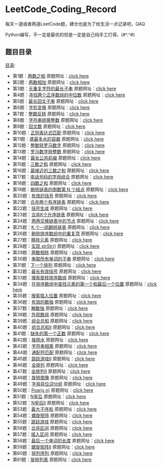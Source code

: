 # LeetCode_Coding_Record
每天一道或者两道LeetCode题，建仓也是为了给生活一点记录吧，QAQ

Python编写，不一定是最优的但是一定是自己纯手工打得，(#^.^#)

## 题目目录
[目录](https://leetcode-cn.com/problemset/all/):
 - 第1题：[两数之和](https://github.com/zs670980918/LeetCode_Coding_Record/blob/main/markdown/LeetCode%E7%AC%AC%E4%B8%80%E9%A2%98.md)  原题网址：[click here](https://leetcode-cn.com/problems/two-sum/)
 - 第2题：[两数相加](https://github.com/zs670980918/LeetCode_Coding_Record/blob/main/markdown/LeetCode%E7%AC%AC%E4%BA%8C%E9%A2%98.md)  原题网址：[click here](https://leetcode-cn.com/problems/add-two-numbers/)
 - 第3题：[无重复字符的最长子串](https://github.com/zs670980918/LeetCode_Coding_Record/blob/main/markdown/LeetCode%E7%AC%AC%E4%B8%89%E9%A2%98.md)  原题网址：[click here](https://leetcode-cn.com/problems/longest-substring-without-repeating-characters)
 - 第4题：[寻找两个正序数组的中位数](https://github.com/zs670980918/LeetCode_Coding_Record/blob/main/markdown/LeetCode%E7%AC%AC%E5%9B%9B%E9%A2%98.md)  原题网址：[click here](https://leetcode-cn.com/problems/median-of-two-sorted-arrays)
 - 第5题：[最长回文子串](https://github.com/zs670980918/LeetCode_Coding_Record/blob/main/markdown/LeetCode%E7%AC%AC%E4%BA%94%E9%A2%98.md)  原题网址：[click here](https://leetcode-cn.com/problems/longest-palindromic-substring)
 - 第6题：[字形变换](https://github.com/zs670980918/LeetCode_Coding_Record/blob/main/markdown/LeetCode%E7%AC%AC%E5%85%AD%E9%A2%98.md)  原题网址：[click here](https://leetcode-cn.com/problems/zigzag-conversion)
 - 第7题：[整数反转](https://github.com/zs670980918/LeetCode_Coding_Record/blob/main/markdown/LeetCode%E7%AC%AC%E4%B8%83%E9%A2%98.md)  原题网址：[click here](https://leetcode-cn.com/problems/reverse-integer)
 - 第8题：[字符串转换整数](https://github.com/zs670980918/LeetCode_Coding_Record/blob/main/markdown/LeetCode%E7%AC%AC%E5%85%AB%E9%A2%98.md)  原题网址：[click here](https://leetcode-cn.com/problems/string-to-integer-atoi)
 - 第9题：[回文数](https://github.com/zs670980918/LeetCode_Coding_Record/blob/main/markdown/LeetCode%E7%AC%AC%E4%B9%9D%E9%A2%98.md)  原题网址：[click here](https://leetcode-cn.com/problems/palindrome-number)
 - 第10题：[正则表达式匹配](https://github.com/zs670980918/LeetCode_Coding_Record/blob/main/markdown/LeetCode%E7%AC%AC%E5%8D%81%E9%A2%98.md)  原题网址：[click here](https://leetcode-cn.com/problems/regular-expression-matching)
 - 第11题：[盛最多水的容器](https://github.com/zs670980918/LeetCode_Coding_Record/blob/main/markdown/LeetCode%E7%AC%AC%E5%8D%81%E4%B8%80%E9%A2%98.md)  原题网址：[click here](https://leetcode-cn.com/problems/container-with-most-water)
 - 第12题：[整数转罗马数字](https://github.com/zs670980918/LeetCode_Coding_Record/blob/main/markdown/LeetCode%E7%AC%AC%E5%8D%81%E4%BA%8C%E9%A2%98.md)  原题网址：[click here](https://leetcode-cn.com/problems/integer-to-roman)
 - 第13题：[罗马数字转整数](https://github.com/zs670980918/LeetCode_Coding_Record/blob/main/markdown/LeetCode%E7%AC%AC%E5%8D%81%E4%B8%89%E9%A2%98.md)  原题网址：[click here](https://leetcode-cn.com/problems/roman-to-integer)
 - 第14题：[最长公共前缀](https://github.com/zs670980918/LeetCode_Coding_Record/blob/main/markdown/LeetCode%E7%AC%AC%E5%8D%81%E5%9B%9B%E9%A2%98.md)  原题网址：[click here](https://leetcode-cn.com/problems/longest-common-prefix)
 - 第15题：[三数之和](https://github.com/zs670980918/LeetCode_Coding_Record/blob/main/markdown/LeetCode%E7%AC%AC%E5%8D%81%E4%BA%94%E9%A2%98.md)  原题网址：[click here](https://leetcode-cn.com/problems/3sum)
 - 第16题：[最接近的三数之和](https://github.com/zs670980918/LeetCode_Coding_Record/blob/main/markdown/LeetCode%E7%AC%AC%E5%8D%81%E5%85%AD%E9%A2%98.md)  原题网址：[click here](https://leetcode-cn.com/problems/3sum-closest)
 - 第17题：[电话号码的字母组合](https://github.com/zs670980918/LeetCode_Coding_Record/blob/main/markdown/LeetCode%E7%AC%AC%E5%8D%81%E4%B8%83%E9%A2%98.md)  原题网址：[click here](https://leetcode-cn.com/problems/letter-combinations-of-a-phone-number)
 - 第18题：[四数之和](https://github.com/zs670980918/LeetCode_Coding_Record/blob/main/markdown/LeetCode%E7%AC%AC%E5%8D%81%E5%85%AB%E9%A2%98.md)  原题网址：[click here](https://leetcode-cn.com/problems/4sum)
 - 第19题：[删除链表的倒数第 N 个结点](https://github.com/zs670980918/LeetCode_Coding_Record/blob/main/markdown/LeetCode%E7%AC%AC%E5%8D%81%E4%B9%9D%E9%A2%98.md)  原题网址：[click here](https://leetcode-cn.com/problems/remove-nth-node-from-end-of-list)
 - 第20题：[有效的括号](https://github.com/zs670980918/LeetCode_Coding_Record/blob/main/markdown/LeetCode%E7%AC%AC%E4%BA%8C%E5%8D%81%E9%A2%98.md)  原题网址：[click here](https://leetcode-cn.com/problems/valid-parentheses)
 - 第21题：[合并两个有序链表](https://github.com/zs670980918/LeetCode_Coding_Record/blob/main/markdown/LeetCode%E7%AC%AC%E4%BA%8C%E5%8D%81%E4%B8%80%E9%A2%98.md)  原题网址：[click here](https://leetcode-cn.com/problems/merge-two-sorted-lists)
 - 第22题：[括号生成](https://github.com/zs670980918/LeetCode_Coding_Record/blob/main/markdown/LeetCode%E7%AC%AC%E4%BA%8C%E5%8D%81%E4%BA%8C%E9%A2%98.md)  原题网址：[click here](https://leetcode-cn.com/problems/generate-parentheses)
 - 第23题：[合并K个升序链表](https://github.com/zs670980918/LeetCode_Coding_Record/blob/main/markdown/LeetCode%E7%AC%AC%E4%BA%8C%E5%8D%81%E4%B8%89%E9%A2%98.md)  原题网址：[click here](https://leetcode-cn.com/problems/merge-k-sorted-lists)
 - 第24题：[两两交换链表中的节点](https://github.com/zs670980918/LeetCode_Coding_Record/blob/main/markdown/LeetCode%E7%AC%AC%E4%BA%8C%E5%8D%81%E5%9B%9B%E9%A2%98.md)  原题网址：[click here](https://leetcode-cn.com/problems/swap-nodes-in-pairs)
 - 第25题：[K 个一组翻转链表](https://github.com/zs670980918/LeetCode_Coding_Record/blob/main/markdown/LeetCode%E7%AC%AC%E4%BA%8C%E5%8D%81%E4%BA%94%E9%A2%98.md)  原题网址：[click here](https://leetcode-cn.com/problems/reverse-nodes-in-k-group)
 - 第26题：[删除排序数组中的重复项](https://github.com/zs670980918/LeetCode_Coding_Record/blob/main/markdown/LeetCode%E7%AC%AC%E4%BA%8C%E5%8D%81%E5%85%AD%E9%A2%98.md)  原题网址：[click here](https://leetcode-cn.com/problems/remove-duplicates-from-sorted-array)
 - 第27题：[移除元素](https://github.com/zs670980918/LeetCode_Coding_Record/blob/main/markdown/LeetCode%E7%AC%AC%E4%BA%8C%E5%8D%81%E4%B8%83%E9%A2%98.md)  原题网址：[click here](https://leetcode-cn.com/problems/remove-element)
 - 第28题：[实现 strStr()](https://github.com/zs670980918/LeetCode_Coding_Record/blob/main/markdown/LeetCode%E7%AC%AC%E4%BA%8C%E5%8D%81%E5%85%AB%E9%A2%98.md)  原题网址：[click here](https://leetcode-cn.com/problems/implement-strstr)
 - 第29题：[两数相除](https://github.com/zs670980918/LeetCode_Coding_Record/blob/main/markdown/LeetCode%E7%AC%AC%E4%BA%8C%E5%8D%81%E4%B9%9D%E9%A2%98.md)  原题网址：[click here](https://leetcode-cn.com/problems/divide-two-integers)
 - 第30题：[串联所有单词的子串](https://github.com/zs670980918/LeetCode_Coding_Record/blob/main/markdown/LeetCode%E7%AC%AC%E4%B8%89%E5%8D%81%E9%A2%98.md)  原题网址：[click here](https://leetcode-cn.com/problems/substring-with-concatenation-of-all-words)
 - 第31题：[下一个排列](https://github.com/zs670980918/LeetCode_Coding_Record/blob/main/markdown/LeetCode%E7%AC%AC%E4%B8%89%E5%8D%81%E4%B8%80%E9%A2%98.md)  原题网址：[click here](https://leetcode-cn.com/problems/next-permutation)
 - 第32题：[最长有效括号](https://github.com/zs670980918/LeetCode_Coding_Record/blob/main/markdown/LeetCode%E7%AC%AC%E4%B8%89%E5%8D%81%E4%BA%8C%E9%A2%98.md)  原题网址：[click here](https://leetcode-cn.com/problems/longest-valid-parentheses)
 - 第33题：[搜索旋转排序数组](https://github.com/zs670980918/LeetCode_Coding_Record/blob/main/markdown/LeetCode%E7%AC%AC%E4%B8%89%E5%8D%81%E4%B8%89%E9%A2%98.md)  原题网址：[click here](https://leetcode-cn.com/problems/search-in-rotated-sorted-array)
 - 第34题：[在排序数组中查找元素的第一个和最后一个位置](https://github.com/zs670980918/LeetCode_Coding_Record/blob/main/markdown/LeetCode%E7%AC%AC%E4%B8%89%E5%8D%81%E5%9B%9B%E9%A2%98.md)  原题网址：[click here](https://leetcode-cn.com/problems/find-first-and-last-position-of-element-in-sorted-array/)
 - 第35题：[搜索插入位置](https://github.com/zs670980918/LeetCode_Coding_Record/blob/main/markdown/LeetCode%E7%AC%AC%E4%B8%89%E5%8D%81%E4%BA%94%E9%A2%98.md)  原题网址：[click here](https://leetcode-cn.com/problems/search-insert-position)
 - 第36题：[有效的数独](https://github.com/zs670980918/LeetCode_Coding_Record/blob/main/markdown/LeetCode%E7%AC%AC%E4%B8%89%E5%8D%81%E5%85%AD%E9%A2%98.md)  原题网址：[click here](https://leetcode-cn.com/problems/valid-sudoku/)
 - 第37题：[解数独](https://github.com/zs670980918/LeetCode_Coding_Record/blob/main/markdown/LeetCode%E7%AC%AC%E4%B8%89%E5%8D%81%E4%B8%83%E9%A2%98.md)  原题网址：[click here](https://leetcode-cn.com/problems/sudoku-solver)
 - 第38题：[外观数组](https://github.com/zs670980918/LeetCode_Coding_Record/blob/main/markdown/LeetCode%E7%AC%AC%E4%B8%89%E5%8D%81%E5%85%AB%E9%A2%98.md)  原题网址：[click here](https://leetcode-cn.com/problems/count-and-say)
 - 第39题：[组合总和](https://github.com/zs670980918/LeetCode_Coding_Record/blob/main/markdown/LeetCode%E7%AC%AC%E4%B8%89%E5%8D%81%E4%B9%9D%E9%A2%98.md)  原题网址：[click here](https://leetcode-cn.com/problems/combination-sum)
 - 第40题：[组合总和II](https://github.com/zs670980918/LeetCode_Coding_Record/blob/main/markdown/LeetCode%E7%AC%AC%E5%9B%9B%E5%8D%81%E9%A2%98.md)  原题网址：[click here](https://leetcode-cn.com/problems/combination-sum-ii)
 - 第41题：[缺失的第一个正数](https://github.com/zs670980918/LeetCode_Coding_Record/blob/main/markdown/LeetCode%E7%AC%AC%E5%9B%9B%E5%8D%81%E4%B8%80%E9%A2%98.md)  原题网址：[click here](https://leetcode-cn.com/problems/first-missing-positive)
 - 第42题：[接雨水](https://github.com/zs670980918/LeetCode_Coding_Record/blob/main/markdown/LeetCode%E7%AC%AC%E5%9B%9B%E5%8D%81%E4%BA%8C%E9%A2%98.md)  原题网址：[click here](https://leetcode-cn.com/problems/trapping-rain-water)
 - 第43题：[字符串相乘](https://github.com/zs670980918/LeetCode_Coding_Record/blob/main/markdown/LeetCode%E7%AC%AC%E5%9B%9B%E5%8D%81%E4%B8%89%E9%A2%98.md)  原题网址：[click here](https://leetcode-cn.com/problems/wildcard-matching)
 - 第44题：[通配符匹配](https://github.com/zs670980918/LeetCode_Coding_Record/blob/main/markdown/LeetCode%E7%AC%AC%E5%9B%9B%E5%8D%81%E5%9B%9B%E9%A2%98.md)  原题网址：[click here](https://leetcode-cn.com/problems/wildcard-matching)
 - 第45题：[跳跃游戏II](https://github.com/zs670980918/LeetCode_Coding_Record/blob/main/markdown/LeetCode%E7%AC%AC%E5%9B%9B%E5%8D%81%E4%BA%94%E9%A2%98.md)  原题网址：[click here](https://leetcode-cn.com/problems/jump-game-ii/)
 - 第46题：[全排列](https://github.com/zs670980918/LeetCode_Coding_Record/blob/main/markdown/LeetCode%E7%AC%AC%E5%9B%9B%E5%8D%81%E5%85%AD%E9%A2%98.md)  原题网址：[click here](https://leetcode-cn.com/problems/permutations)
 - 第47题：[全排列II](https://github.com/zs670980918/LeetCode_Coding_Record/blob/main/markdown/LeetCode%E7%AC%AC%E5%9B%9B%E5%8D%81%E4%B8%83%E9%A2%98.md)  原题网址：[click here](https://leetcode-cn.com/problems/permutations-ii/)
 - 第48题：[旋转图像](https://github.com/zs670980918/LeetCode_Coding_Record/blob/main/markdown/LeetCode%E7%AC%AC%E5%9B%9B%E5%8D%81%E5%85%AB%E9%A2%98.md)  原题网址：[click here](https://leetcode-cn.com/problems/rotate-image/)
 - 第49题：[字母异位词分组](https://github.com/zs670980918/LeetCode_Coding_Record/blob/main/markdown/LeetCode%E7%AC%AC%E5%9B%9B%E5%8D%81%E4%B9%9D%E9%A2%98.md)  原题网址：[click here](https://leetcode-cn.com/problems/group-anagrams)
 - 第50题：[Pow(x,n)](https://github.com/zs670980918/LeetCode_Coding_Record/blob/main/markdown/LeetCode%E7%AC%AC%E4%BA%94%E5%8D%81%E9%A2%98.md)  原题网址：[click here](https://leetcode-cn.com/problems/powx-n/)
 - 第51题：[N皇后](https://github.com/zs670980918/LeetCode_Coding_Record/blob/main/markdown/LeetCode%E7%AC%AC%E4%BA%94%E5%8D%81%E4%B8%80%E9%A2%98.md)  原题网址：[click here](https://leetcode-cn.com/problems/n-queens/)
 - 第52题：[N皇后II](https://github.com/zs670980918/LeetCode_Coding_Record/blob/main/markdown/LeetCode%E7%AC%AC%E4%BA%94%E5%8D%81%E4%BA%8C%E9%A2%98.md)  原题网址：[click here](https://leetcode-cn.com/problems/n-queens-ii/)
 - 第53题：[最大子序和](https://github.com/zs670980918/LeetCode_Coding_Record/blob/main/markdown/LeetCode%E7%AC%AC%E4%BA%94%E5%8D%81%E4%B8%89%E9%A2%98.md)  原题网址：[click here](https://leetcode-cn.com/problems/maximum-subarray/)
 - 第54题：[螺旋矩阵](https://github.com/zs670980918/LeetCode_Coding_Record/blob/main/markdown/LeetCode%E7%AC%AC%E4%BA%94%E5%8D%81%E5%9B%9B%E9%A2%98.md)  原题网址：[click here](https://leetcode-cn.com/problems/spiral-matrix)
 - 第55题：[跳跃游戏](https://github.com/zs670980918/LeetCode_Coding_Record/blob/main/markdown/LeetCode%E7%AC%AC%E4%BA%94%E5%8D%81%E4%BA%94%E9%A2%98.md)  原题网址：[click here](https://leetcode-cn.com/problems/jump-game)
 - 第56题：[合并区间](https://github.com/zs670980918/LeetCode_Coding_Record/blob/main/markdown/LeetCode%E7%AC%AC%E4%BA%94%E5%8D%81%E5%85%AD%E9%A2%98.md)  原题网址：[click here](https://leetcode-cn.com/problems/merge-intervals/)
 - 第57题：[插入区间](https://github.com/zs670980918/LeetCode_Coding_Record/blob/main/markdown/LeetCode%E7%AC%AC%E4%BA%94%E5%8D%81%E4%B8%83%E9%A2%98.md)  原题网址：[click here](https://leetcode-cn.com/problems/insert-interval)
 - 第58题：[最后一个单词的长度](https://github.com/zs670980918/LeetCode_Coding_Record/blob/main/markdown/LeetCode%E7%AC%AC%E4%BA%94%E5%8D%81%E5%85%AB%E9%A2%98.md)  原题网址：[click here](https://leetcode-cn.com/problems/length-of-last-word)
 - 第59题：[螺旋矩阵II](https://github.com/zs670980918/LeetCode_Coding_Record/blob/main/markdown/LeetCode%E7%AC%AC%E4%BA%94%E5%8D%81%E4%B9%9D%E9%A2%98.md)  原题网址：[click here](https://leetcode-cn.com/problems/spiral-matrix-ii/)
 - 第60题：[排列序列](https://github.com/zs670980918/LeetCode_Coding_Record/blob/main/markdown/LeetCode%E7%AC%AC%E5%85%AD%E5%8D%81%E9%A2%98.md)  原题网址：[click here](https://leetcode-cn.com/problems/permutation-sequence)
 - 第61题：[旋转列表](https://github.com/zs670980918/LeetCode_Coding_Record/blob/main/markdown/LeetCode%E7%AC%AC%E5%85%AD%E5%8D%81%E4%B8%80%E9%A2%98.md)  原题网址：[click here](https://leetcode-cn.com/problems/rotate-list/)
